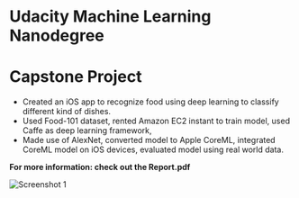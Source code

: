 # Udacity Machine Learning Nanodegree
# Capstone Project

- Created an iOS app to recognize food using deep learning to classify different kind of dishes.
- Used Food-101 dataset, rented Amazon EC2 instant to train model, used Caffe as deep learning framework,
- Made use of AlexNet, converted model to Apple CoreML, integrated CoreML model on iOS devices, evaluated model using real world data.

**For more information: check out the Report.pdf**

![Screenshot 1](https://i.imgur.com/oMCsTtC.png)
